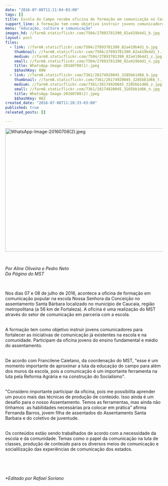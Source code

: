 ```yaml
---
date: "2016-07-08T11:11:04-03:00"
tags: []
title: Escola do Campo recebe oficina de formação em comunicação no Ceará
support_line: A formação tem como objetivo instruir jovens comunicadores para fortalecer as iniciativas de comunicação já existentes na escola e na comunidade.
menu: "educação, cultura e comunicação"
images_hd: //farm8.staticflickr.com/7504/27893781390_82a419b4d1_b.jpg
layout: post
files:
  - link: //farm8.staticflickr.com/7504/27893781390_82a419b4d1_b.jpg
    thumbnail: //farm8.staticflickr.com/7504/27893781390_82a419b4d1_t.jpg
    medium: //farm8.staticflickr.com/7504/27893781390_82a419b4d1_z.jpg
    small: //farm8.staticflickr.com/7504/27893781390_82a419b4d1_n.jpg
    title: WhatsApp-Image-20160708(1).jpeg
    $$hashKey: 08W
  - link: //farm8.staticflickr.com/7361/28174920045_3285bb1d66_b.jpg
    thumbnail: //farm8.staticflickr.com/7361/28174920045_3285bb1d66_t.jpg
    medium: //farm8.staticflickr.com/7361/28174920045_3285bb1d66_z.jpg
    small: //farm8.staticflickr.com/7361/28174920045_3285bb1d66_n.jpg
    title: WhatsApp-Image-20160708(2).jpeg
    $$hashKey: 08Z
created_date: "2016-07-08T11:28:33-03:00"
published: true
releated_posts: []

---
```

<p><img alt="WhatsApp-Image-20160708(2).jpeg" height="394" src="//farm8.staticflickr.com/7361/28174920045_3285bb1d66_b.jpg" width="700" /></p>

<p>&nbsp;</p>

<p><em>Por Aline Oliveira e Pedro Neto<br />
Da P&aacute;gina do MST</em></p>

<p>&nbsp;</p>

<p>Nos dias 07 e 08 de julho de 2016, acontece a oficina de forma&ccedil;&atilde;o em comunica&ccedil;&atilde;o popular na escola Nossa Senhora da Concei&ccedil;&atilde;o no assentamento Santa B&aacute;rbara localizado no munic&iacute;pio de Caucaia, regi&atilde;o metropolitana (a 56 km de Fortaleza). A oficina &eacute; uma realiza&ccedil;&atilde;o do MST atrav&eacute;s do setor de comunica&ccedil;&atilde;o em parceria com a escola.</p>

<p><br />
A forma&ccedil;&atilde;o tem como objetivo instruir jovens comunicadores para fortalecer as iniciativas de comunica&ccedil;&atilde;o j&aacute; existentes na escola e na comunidade. Participam da oficina jovens do ensino fundamental e m&eacute;dio do assentamento.</p>

<p><br />
De acordo com Francilene Caietano, da coordena&ccedil;&atilde;o do MST, &quot;esse &eacute; um momento importante de aproximar a luta da educa&ccedil;&atilde;o do campo para al&eacute;m dos muros da escola, pois a comunica&ccedil;&atilde;o &eacute; um importante ferramenta na luta pela Reforma Agr&aacute;ria e na constru&ccedil;&atilde;o do Socialismo&quot;.</p>

<p><br />
&quot;Considero importante participar da oficina, pois me possibilita aprender um pouco mais das t&eacute;cnicas de produ&ccedil;&atilde;o de conte&uacute;do. Isso ainda &eacute; um desafio para o nosso Assentamento. Temos as ferramentas, mas ainda n&atilde;o t&iacute;nhamos&nbsp; as habilidades necess&aacute;rias pra colocar em pr&aacute;tica&quot; afirma Fernanda Barros, jovem filha de assentados do Assentamento Santa Barbara e do coletivo de juventude.</p>

<p><br />
Os conte&uacute;dos est&atilde;o sendo trabalhados de acordo com a necessidade da escola e da comunidade. Temas como o papel da comunica&ccedil;&atilde;o na luta de classes, produ&ccedil;&atilde;o de conte&uacute;do para os diversos meios de comunica&ccedil;&atilde;o e socialiliza&ccedil;&atilde;o das experi&ecirc;ncias de comunica&ccedil;&atilde;o dos estados.</p>

<p>&nbsp;</p>

<p>&nbsp;</p>

<p><em>*Editado por Rafael Soriano</em></p>
